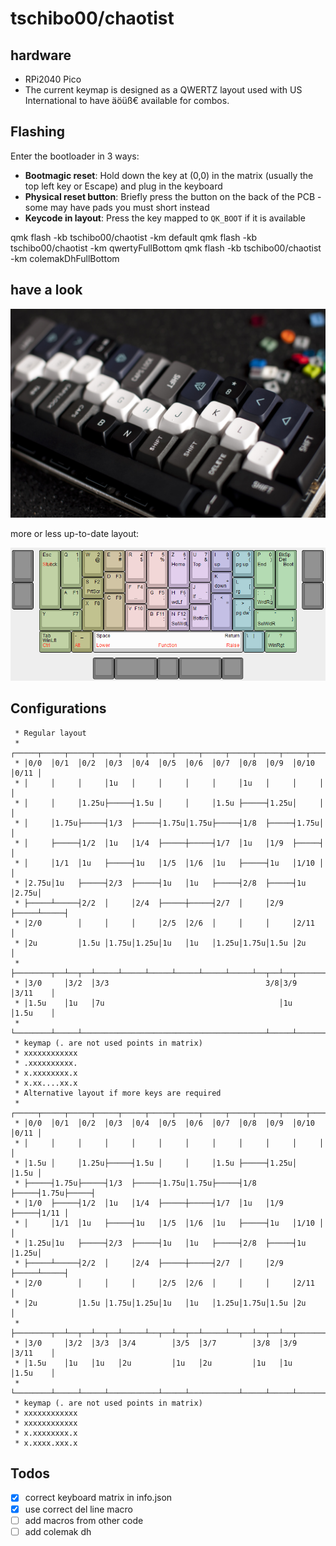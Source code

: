 # tschibo00/chaotist

## hardware
- RPi2040 Pico
- The current keymap is designed as a QWERTZ layout used with US International to have äöüß€ available for combos.

## Flashing
Enter the bootloader in 3 ways:

* **Bootmagic reset**: Hold down the key at (0,0) in the matrix (usually the top left key or Escape) and plug in the keyboard
* **Physical reset button**: Briefly press the button on the back of the PCB - some may have pads you must short instead
* **Keycode in layout**: Press the key mapped to `QK_BOOT` if it is available

qmk flash -kb tschibo00/chaotist -km default
qmk flash -kb tschibo00/chaotist -km qwertyFullBottom
qmk flash -kb tschibo00/chaotist -km colemakDhFullBottom

## have a look
![beauty shot](misc/beautyshot.jpg)

more or less up-to-date layout:

![keyboard layout](misc/layout.png)

## Configurations

```
 * Regular layout
 * ┌─────┬─────┬─────┬─────┬─────┬─────┬─────┬─────┬─────┬─────┬─────┬─────┐
 * │0/0  │0/1  │0/2  │0/3  │0/4  │0/5  │0/6  │0/7  │0/8  │0/9  │0/10 │0/11 │
 * │     │     │     │1u   │     │     │     │     │1u   │     │     │     │
 * │     │     │1.25u├─────┤1.5u │     │     │1.5u ├─────┤1.25u│     │     │
 * │     │1.75u├─────┤1/3  ├─────┤1.75u│1.75u├─────┤1/8  ├─────┤1.75u│     │
 * │     ├─────┤1/2  │1u   │1/4  ├─────┼─────┤1/7  │1u   │1/9  ├─────┤     │
 * │     │1/1  │1u   ├─────┤1u   │1/5  │1/6  │1u   ├─────┤1u   │1/10 │     │
 * │2.75u│1u   ├─────┤2/3  ├─────┤1u   │1u   ├─────┤2/8  ├─────┤1u   │2.75u│
 * ├─────┴─────┤2/2  │     │2/4  ├─────┼─────┤2/7  │     │2/9  ├─────┴─────┤
 * │2/0        │     │     │     │2/5  │2/6  │     │     │     │2/11       │
 * │2u         │1.5u │1.75u│1.25u│1u   │1u   │1.25u│1.75u│1.5u │2u         │
 * ├────────┬──┴──┬──┴─────┴─────┴─────┴─────┴─────┴─────┴──┬──┴──┬────────┤
 * │3/0     │3/2  │3/3                                   3/8│3/9  │3/11    │
 * │1.5u    │1u   │7u                                       │1u   │1.5u    │
 * └────────┴─────┴─────────────────────────────────────────┴─────┴────────┘
 * keymap (. are not used points in matrix)
 * xxxxxxxxxxxx
 * .xxxxxxxxxx.
 * x.xxxxxxxx.x
 * x.xx....xx.x
 * Alternative layout if more keys are required
 * ┌─────┬─────┬─────┬─────┬─────┬─────┬─────┬─────┬─────┬─────┬─────┬─────┐
 * │0/0  │0/1  │0/2  │0/3  │0/4  │0/5  │0/6  │0/7  │0/8  │0/9  │0/10 │0/11 │
 * │     │     │     │     │     │     │     │     │     │     │     │     │
 * │1.5u │     │1.25u├─────┤1.5u │     │     │1.5u ├─────┤1.25u│     │1.5u │
 * ├─────┤1.75u├─────┤1/3  ├─────┤1.75u│1.75u├─────┤1/8  ├─────┤1.75u├─────┤
 * │1/0  ├─────┤1/2  │1u   │1/4  ├─────┼─────┤1/7  │1u   │1/9  ├─────┤1/11 │
 * │     │1/1  │1u   ├─────┤1u   │1/5  │1/6  │1u   ├─────┤1u   │1/10 │     │
 * │1.25u│1u   ├─────┤2/3  ├─────┤1u   │1u   ├─────┤2/8  ├─────┤1u   │1.25u│
 * ├─────┴─────┤2/2  │     │2/4  ├─────┼─────┤2/7  │     │2/9  ├─────┴─────┤
 * │2/0        │     │     │     │2/5  │2/6  │     │     │     │2/11       │
 * │2u         │1.5u │1.75u│1.25u│1u   │1u   │1.25u│1.75u│1.5u │2u         │
 * ├────────┬──┴──┬──┴──┬──┴─────┴──┬──┴──┬──┴─────┴──┬──┴──┬──┴──┬────────┤
 * │3/0     │3/2  │3/3  │3/4        │3/5  │3/7        │3/8  │3/9  │3/11    │
 * │1.5u    │1u   │1u   │2u         │1u   │2u         │1u   │1u   │1.5u    │
 * └────────┴─────┴─────┴───────────┴─────┴───────────┴─────┴─────┴────────┘
 * keymap (. are not used points in matrix)
 * xxxxxxxxxxxx
 * xxxxxxxxxxxx
 * x.xxxxxxxx.x
 * x.xxxx.xxx.x
```

## Todos
- [x] correct keyboard matrix in info.json
- [x] use correct del line macro
- [ ] add macros from other code
- [ ] add colemak dh

